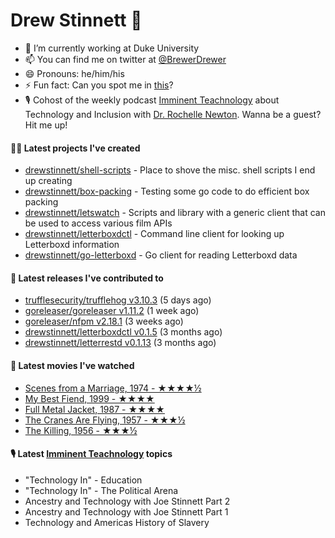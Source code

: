 
# Drew Stinnett 👋

- 🔭 I’m currently working at Duke University
- 📫 You can find me on twitter at [@BrewerDrewer](https://twitter.com/BrewerDrewer)
- 😄 Pronouns: he/him/his
- ⚡ Fun fact: Can you spot me in [this](https://www.youtube.com/watch?v=oL9WnB0qHBA)?
- 🎙 Cohost of the weekly podcast [Imminent Teachnology](https://podcast.imminentteachnology.com/) about Technology and Inclusion with [Dr. Rochelle Newton](https://www.linkedin.com/in/drrochellenewton/). Wanna be a guest? Hit me up!

#### 👨‍💻 Latest projects I've created
- [drewstinnett/shell-scripts](https://github.com/drewstinnett/shell-scripts) - Place to shove the misc. shell scripts I end up creating
- [drewstinnett/box-packing](https://github.com/drewstinnett/box-packing) - Testing some go code to do efficient box packing
- [drewstinnett/letswatch](https://github.com/drewstinnett/letswatch) - Scripts and library with a generic client that can be used to access various film APIs
- [drewstinnett/letterboxdctl](https://github.com/drewstinnett/letterboxdctl) - Command line client for looking up Letterboxd information
- [drewstinnett/go-letterboxd](https://github.com/drewstinnett/go-letterboxd) - Go client for reading Letterboxd data

#### 🚀 Latest releases I've contributed to
- [trufflesecurity/trufflehog v3.10.3](https://github.com/trufflesecurity/trufflehog/releases/tag/v3.10.3) (5 days ago)
- [goreleaser/goreleaser v1.11.2](https://github.com/goreleaser/goreleaser/releases/tag/v1.11.2) (1 week ago)
- [goreleaser/nfpm v2.18.1](https://github.com/goreleaser/nfpm/releases/tag/v2.18.1) (3 weeks ago)
- [drewstinnett/letterboxdctl v0.1.5](https://github.com/drewstinnett/letterboxdctl/releases/tag/v0.1.5) (3 months ago)
- [drewstinnett/letterrestd v0.1.13](https://github.com/drewstinnett/letterrestd/releases/tag/v0.1.13) (3 months ago)

#### 🍿 Latest movies I've watched
- [Scenes from a Marriage, 1974 - ★★★★½](https://letterboxd.com/mondodrew/film/scenes-from-a-marriage/)
- [My Best Fiend, 1999 - ★★★★](https://letterboxd.com/mondodrew/film/my-best-fiend/)
- [Full Metal Jacket, 1987 - ★★★★](https://letterboxd.com/mondodrew/film/full-metal-jacket/)
- [The Cranes Are Flying, 1957 - ★★★½](https://letterboxd.com/mondodrew/film/the-cranes-are-flying/)
- [The Killing, 1956 - ★★★½](https://letterboxd.com/mondodrew/film/the-killing/)

#### 🎙 Latest [Imminent Teachnology](https://podcast.imminentteachnology.com/) topics
- &#34;Technology In&#34; - Education
- &#34;Technology In&#34; - The Political Arena
- Ancestry and Technology with Joe Stinnett Part 2
- Ancestry and Technology with Joe Stinnett Part 1
- Technology and Americas History of Slavery
